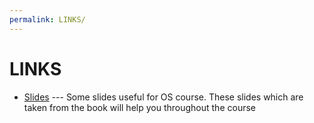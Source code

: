```yaml
---
permalink: LINKS/
---
```


# LINKS
- [Slides](https://www.os-book.com/OS10/slide-dir/) --- Some slides useful for OS course. These slides which are taken
from the book will help you throughout the course
